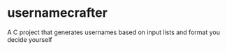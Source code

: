 # usernamecrafter
A C project that generates usernames based on input lists and format you decide yourself
